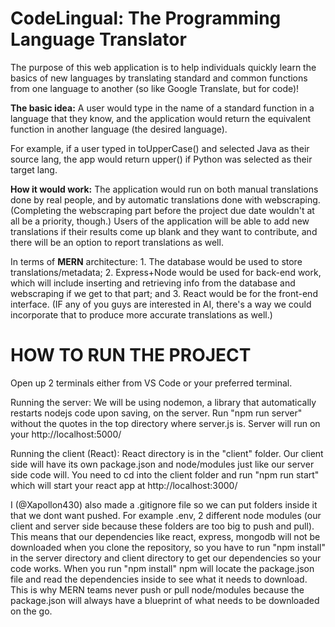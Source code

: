 # CodeLingual: The Programming Language Translator

The purpose of this web application is to help individuals quickly learn the basics of new languages by translating standard and common functions from one language to another (so like Google Translate, but for code)!

<b>The basic idea:</b> A user would type in the name of a standard function in a language that they know, and the application would return the equivalent function in another language (the desired language).

For example, if a user typed in toUpperCase() and selected Java as their source lang, the app would return upper() if Python was selected as their target lang.

<b>How it would work:</b> The application would run on both manual translations done by real people, and by automatic translations done with webscraping. (Completing the webscraping part before the project due date wouldn't at all be a priority, though.) Users of the application will be able to add new translations if their results come up blank and they want to contribute, and there will be an option to report translations as well.

In terms of <b>MERN</b> architecture: 1. The database would be used to store translations/metadata; 2. Express+Node would be used for back-end work, which will include inserting and retrieving info from the database and webscraping if we get to that part; and 3. React would be for the front-end interface. (IF any of you guys are interested in AI, there's a way we could incorporate that to produce more accurate translations as well.)

<h1>HOW TO RUN THE PROJECT</h1>
Open up 2 terminals either from VS Code or your preferred terminal.

Running the server: We will be using nodemon, a library that automatically restarts nodejs code upon saving, on the server.
Run "npm run server" without the quotes in the top directory where server.js is. Server will run on your http://localhost:5000/

Running the client (React): React directory is in the "client" folder. Our client side will have its own package.json and node/modules just like our server side code will. You need to cd into the client folder and run "npm run start" which will start your react app at http://localhost:3000/

I (@Xapollon430) also made a .gitignore file so we can put folders inside it that we dont want pushed. For example .env, 2 different node modules (our client and server side because these folders are too big to push and pull). This means that our dependencies like react, express, mongodb will not be downloaded when you clone the repository, so you have to run "npm install" in the server directory and client directory to get our dependencies so your code works.
When you run "npm install" npm will locate the package.json file and read the dependencies inside to see what it needs to download. This is why MERN teams never push or pull node/modules because the package.json will always have a blueprint of what needs to be downloaded on the go.
